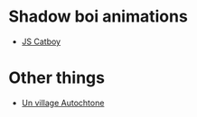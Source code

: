# Shadow boi animations

- [JS Catboy](https://superwibr.github.io/sba/jscatboy.html)


# Other things
- [Un village Autochtone](https://superwibr.github.io/sba/hisproj.html)